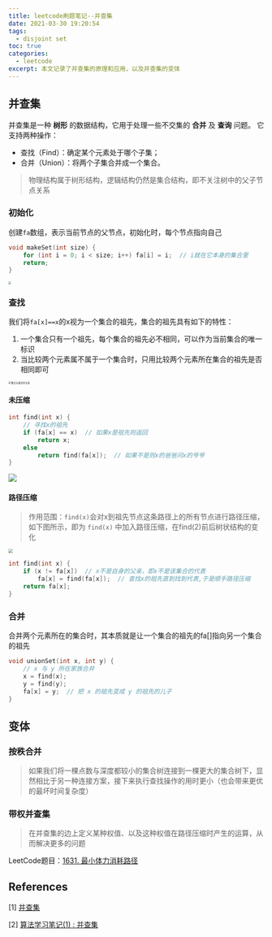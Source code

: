 ```yaml
---
title: leetcode刷题笔记--并查集
date: 2021-03-30 19:20:54
tags:
  - disjoint set
toc: true
categories:
  - leetcode
excerpt: 本文记录了并查集的原理和应用，以及并查集的变体
---
```


## 并查集

并查集是一种 **树形** 的数据结构，它用于处理一些不交集的 **合并** 及 **查询** 问题。 它支持两种操作：

-   查找（Find）：确定某个元素处于哪个子集；
-   合并（Union）：将两个子集合并成一个集合。

>   物理结构属于树形结构，逻辑结构仍然是集合结构，即不关注树中的父子节点关系

### 初始化

创建`fa`数组，表示当前节点的父节点，初始化时，每个节点指向自己

```c++
void makeSet(int size) {
    for (int i = 0; i < size; i++) fa[i] = i;  // i就在它本身的集合里
    return;
}
```

<img src="https://gitblog-1302688916.cos.ap-beijing.myqcloud.com/image-20210405134653206.png" style="zoom: 33%;" />

### 查找

我们将`fa[x]==x`的x视为一个集合的祖先，集合的祖先具有如下的特性：

1.  一个集合只有一个祖先，每个集合的祖先必不相同，可以作为当前集合的唯一标识
2.  当比较两个元素属不属于一个集合时，只用比较两个元素所在集合的祖先是否相同即可

<img src="https://gitblog-1302688916.cos.ap-beijing.myqcloud.com/image-20210405134753922.png" alt="集合与祖先的关系" style="zoom:33%;" />

#### 未压缩

```c++
int find(int x) {
    // 寻找x的祖先
    if (fa[x] == x)  // 如果x是祖先则返回
        return x;
    else
        return find(fa[x]);  // 如果不是则x的爸爸问x的爷爷
}
```

![](https://gitblog-1302688916.cos.ap-beijing.myqcloud.com/image-20210405140447006.png)

#### 路径压缩

>   作用范围：`find(x)`会对x到祖先节点这条路径上的所有节点进行路径压缩，如下图所示，即为 `find(x)` 中加入路径压缩，在find(2)前后树状结构的变化

<img src="https://gitblog-1302688916.cos.ap-beijing.myqcloud.com/image-20210405135449233.png" style="zoom:50%;" />

```c++
int find(int x) {
    if (x != fa[x])  // x不是自身的父亲，即x不是该集合的代表
        fa[x] = find(fa[x]);  // 查找x的祖先直到找到代表,于是顺手路径压缩
    return fa[x];
}
```



### 合并

合并两个元素所在的集合时，其本质就是让一个集合的祖先的fa\[\]指向另一个集合的祖先

```c++
void unionSet(int x, int y) {
  	// x 与 y 所在家族合并
  	x = find(x);
  	y = find(y);
  	fa[x] = y;  // 把 x 的祖先变成 y 的祖先的儿子
}
```



## 变体

### 按秩合并

>   如果我们将一棵点数与深度都较小的集合树连接到一棵更大的集合树下，显然相比于另一种连接方案，接下来执行查找操作的用时更小（也会带来更优的最坏时间复杂度）



### 带权并查集

> 在并查集的边上定义某种权值、以及这种权值在路径压缩时产生的运算，从而解决更多的问题

LeetCode题目：[1631. 最小体力消耗路径](https://leetcode-cn.com/problems/path-with-minimum-effort/)



## References

[1] [并查集](https://oi-wiki.org/ds/dsu/)

[2] [算法学习笔记(1) : 并查集](https://zhuanlan.zhihu.com/p/93647900)